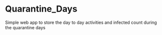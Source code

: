 # Quarantine_Days
Simple web app to store the day to day activities and infected count during the quarantine days 
